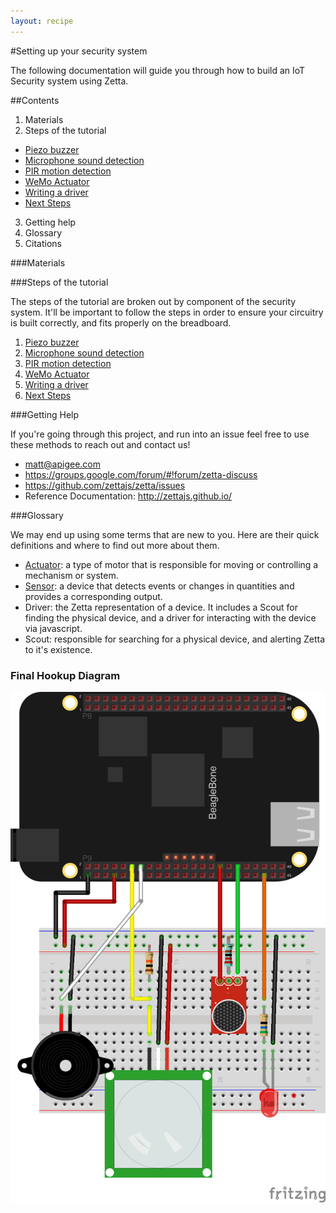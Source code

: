 ```yaml
---
layout: recipe
---
```


#Setting up your security system

The following documentation will guide you through how to build an IoT Security system using Zetta.

##Contents

1. Materials
2. Steps of the tutorial
  * [Piezo buzzer](../docs/PIEZO.md)
  * [Microphone sound detection](../docs/MICROPHONE.md)
  * [PIR motion detection](../docs/PIR.md)
  * [WeMo Actuator](../docs/WEMO.md)
  * [Writing a driver](../docs/DRIVERS.md)
  * [Next Steps](../docs/NEXTSTEPS.md)
3. Getting help
4. Glossary
5. Citations

###Materials

<script src="https://www.sparkfun.com/wish_lists/95647.js"></script>

###Steps of the tutorial

The steps of the tutorial are broken out by component of the security system. It'll be important to follow the steps in order to ensure your
circuitry is built correctly, and fits properly on the breadboard.

1. [Piezo buzzer](../docs/PIEZO.md)
2. [Microphone sound detection](../docs/MICROPHONE.md)
3. [PIR motion detection](../docs/PIR.md)
4. [WeMo Actuator](../docs/WEMO.md)
5. [Writing a driver](../docs/DRIVERS.md)
6. [Next Steps](../docs/NEXTSTEPS.md)

###Getting Help

If you're going through this project, and run into an issue feel free to use these methods to reach out and contact us!

* matt@apigee.com
* https://groups.google.com/forum/#!forum/zetta-discuss
* https://github.com/zettajs/zetta/issues
* Reference Documentation: http://zettajs.github.io/

###Glossary

We may end up using some terms that are new to you. Here are their quick definitions and where to find out more about them.

* [Actuator](http://en.wikipedia.org/wiki/Actuator): a type of motor that is responsible for moving or controlling a mechanism or system.
* [Sensor](http://en.wikipedia.org/wiki/Sensor): a device that detects events or changes in quantities and provides a corresponding output.
* Driver: the Zetta representation of a device. It includes a Scout for finding the physical device, and a driver for interacting with the device via javascript.
* Scout: responsible for searching for a physical device, and alerting Zetta to it's existence.

### Final Hookup Diagram

![Hookup Diagram](img/hookup_diagram_final.png)
